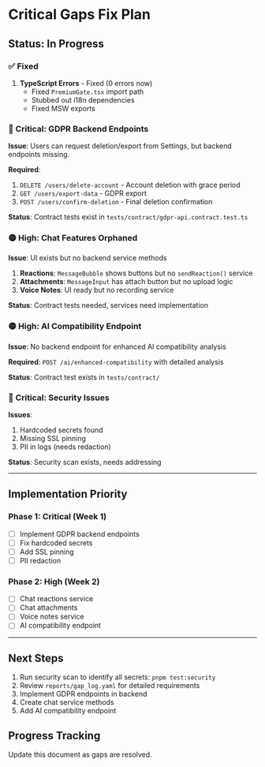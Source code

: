 # Critical Gaps Fix Plan

## Status: In Progress

### ✅ Fixed
1. **TypeScript Errors** - Fixed (0 errors now)
   - Fixed `PremiumGate.tsx` import path
   - Stubbed out i18n dependencies
   - Fixed MSW exports

### 🔴 Critical: GDPR Backend Endpoints

**Issue**: Users can request deletion/export from Settings, but backend endpoints missing.

**Required**:
1. `DELETE /users/delete-account` - Account deletion with grace period
2. `GET /users/export-data` - GDPR export
3. `POST /users/confirm-deletion` - Final deletion confirmation

**Status**: Contract tests exist in `tests/contract/gdpr-api.contract.test.ts`

### 🟡 High: Chat Features Orphaned

**Issue**: UI exists but no backend service methods
1. **Reactions**: `MessageBubble` shows buttons but no `sendReaction()` service
2. **Attachments**: `MessageInput` has attach button but no upload logic
3. **Voice Notes**: UI ready but no recording service

**Status**: Contract tests needed, services need implementation

### 🟡 High: AI Compatibility Endpoint

**Issue**: No backend endpoint for enhanced AI compatibility analysis

**Required**: `POST /ai/enhanced-compatibility` with detailed analysis

**Status**: Contract test exists in `tests/contract/`

### 🔴 Critical: Security Issues

**Issues**:
1. Hardcoded secrets found
2. Missing SSL pinning
3. PII in logs (needs redaction)

**Status**: Security scan exists, needs addressing

---

## Implementation Priority

### Phase 1: Critical (Week 1)
- [ ] Implement GDPR backend endpoints
- [ ] Fix hardcoded secrets
- [ ] Add SSL pinning
- [ ] PII redaction

### Phase 2: High (Week 2)  
- [ ] Chat reactions service
- [ ] Chat attachments
- [ ] Voice notes service
- [ ] AI compatibility endpoint

---

## Next Steps

1. Run security scan to identify all secrets: `pnpm test:security`
2. Review `reports/gap_log.yaml` for detailed requirements
3. Implement GDPR endpoints in backend
4. Create chat service methods
5. Add AI compatibility endpoint

## Progress Tracking

Update this document as gaps are resolved.

